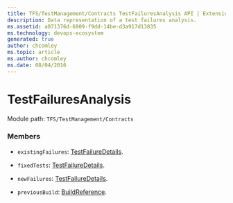 ```yaml
---
title: TFS/TestManagement/Contracts TestFailuresAnalysis API | Extensions for Azure DevOps Services
description: Data representation of a test failures analysis.
ms.assetid: a071376d-6809-f9dd-14be-d3a917d13835
ms.technology: devops-ecosystem
generated: true
author: chcomley
ms.topic: article
ms.author: chcomley
ms.date: 08/04/2016
---
```


# TestFailuresAnalysis

Module path: `TFS/TestManagement/Contracts`

### Members

- `existingFailures`: [TestFailureDetails](../../../TFS/TestManagement/Contracts/TestFailureDetails.md).

- `fixedTests`: [TestFailureDetails](../../../TFS/TestManagement/Contracts/TestFailureDetails.md).

- `newFailures`: [TestFailureDetails](../../../TFS/TestManagement/Contracts/TestFailureDetails.md).

- `previousBuild`: [BuildReference](../../../TFS/TestManagement/Contracts/BuildReference.md).
